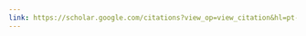 ```yaml
---
link: https://scholar.google.com/citations?view_op=view_citation&hl=pt-BR&user=V5FJ6pIAAAAJ&citation_for_view=V5FJ6pIAAAAJ:u5HHmVD_uO8C
---
```


